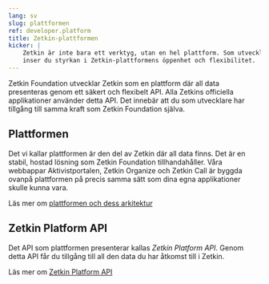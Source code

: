 ```yaml
---
lang: sv
slug: plattformen
ref: developer.platform
title: Zetkin-plattformen
kicker: |
    Zetkin är inte bara ett verktyg, utan en hel plattform. Som utvecklare
    inser du styrkan i Zetkin-plattformens öppenhet och flexibilitet.
---
```


Zetkin Foundation utvecklar Zetkin som en plattform där all data presenteras
genom ett säkert och flexibelt API. Alla Zetkins officiella applikationer
använder detta API. Det innebär att du som utvecklare har tillgång till samma
kraft som Zetkin Foundation själva.

## Plattformen
Det vi kallar plattformen är den del av Zetkin där all data finns. Det är en
stabil, hostad lösning som Zetkin Foundation tillhandahåller. Våra webbappar
Aktivistportalen, Zetkin Organize och Zetkin Call är byggda ovanpå plattformen
på precis samma sätt som dina egna applikationer skulle kunna vara.

Läs mer om [plattformen och dess arkitektur](./grunderna)

## Zetkin Platform API
Det API som plattformen presenterar kallas _Zetkin Platform API_. Genom detta
API får du tillgång till all den data du har åtkomst till i Zetkin.

Läs mer om [Zetkin Platform API](./api)
